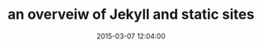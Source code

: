 ---
layout: post
title: an overveiw of Jekyll and static sites
date: 2015-03-07 12:04:00
description: What exactly is a static site generator, and should you use one for your website? 
category: tech
tags: [software,web,tech,jekyll]
published: no
---